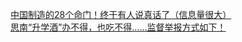   
[中国制造的28个命门！终于有人说真话了（信息量很大）](http://www.dianyue.me/archives/190/9bg996sov1o436rs/)  
[思南“升学酒”办不得，也吃不得……监督举报方式如下！](http://www.dianyue.me/archives/237/8rqfnbwj114m3uhf/)